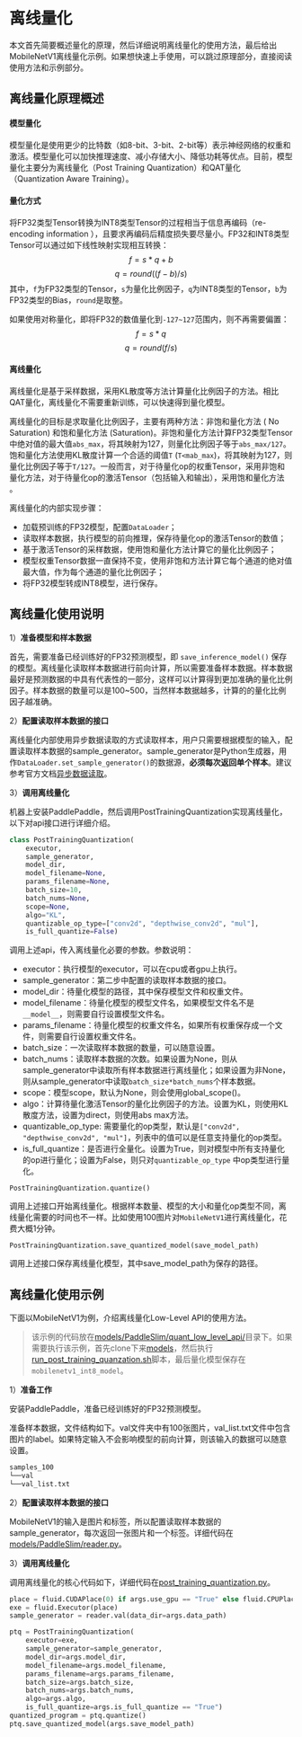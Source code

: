 # 离线量化

本文首先简要概述量化的原理，然后详细说明离线量化的使用方法，最后给出MobileNetV1离线量化示例。如果想快速上手使用，可以跳过原理部分，直接阅读使用方法和示例部分。

## 离线量化原理概述

#### 模型量化
模型量化是使用更少的比特数（如8-bit、3-bit、2-bit等）表示神经网络的权重和激活。模型量化可以加快推理速度、减小存储大小、降低功耗等优点。目前，模型量化主要分为离线量化（Post Training Quantization）和QAT量化（Quantization Aware Training）。

#### 量化方式
将FP32类型Tensor转换为INT8类型Tensor的过程相当于信息再编码（re-encoding information ），且要求再编码后精度损失要尽量小。FP32和INT8类型Tensor可以通过如下线性映射实现相互转换：
$$ f = s * q + b $$
$$ q = round((f-b)/s)$$
其中，`f`为FP32类型的Tensor，`s`为量化比例因子，`q`为INT8类型的Tensor，`b`为FP32类型的Bias，`round`是取整。

如果使用对称量化，即将FP32的数值量化到`-127~127`范围内，则不再需要偏置：
$$ f  = s * q $$
$$ q  = round(f / s) $$

#### 离线量化
离线量化是基于采样数据，采用KL散度等方法计算量化比例因子的方法。相比QAT量化，离线量化不需要重新训练，可以快速得到量化模型。

离线量化的目标是求取量化比例因子，主要有两种方法：非饱和量化方法 ( No Saturation) 和饱和量化方法 (Saturation)。非饱和量化方法计算FP32类型Tensor中绝对值的最大值`abs_max`，将其映射为127，则量化比例因子等于`abs_max/127`。饱和量化方法使用KL散度计算一个合适的阈值`T` (`T<mab_max`)，将其映射为127，则量化比例因子等于`T/127`。一般而言，对于待量化op的权重Tensor，采用非饱和量化方法，对于待量化op的激活Tensor（包括输入和输出），采用饱和量化方法 。

离线量化的内部实现步骤：
* 加载预训练的FP32模型，配置`DataLoader`；
* 读取样本数据，执行模型的前向推理，保存待量化op的激活Tensor的数值；
* 基于激活Tensor的采样数据，使用饱和量化方法计算它的量化比例因子；
* 模型权重Tensor数据一直保持不变，使用非饱和方法计算它每个通道的绝对值最大值，作为每个通道的量化比例因子；
* 将FP32模型转成INT8模型，进行保存。

## 离线量化使用说明

1）**准备模型和样本数据**

首先，需要准备已经训练好的FP32预测模型，即 `save_inference_model()` 保存的模型。离线量化读取样本数据进行前向计算，所以需要准备样本数据。样本数据最好是预测数据的中具有代表性的一部分，这样可以计算得到更加准确的量化比例因子。样本数据的数量可以是100~500，当然样本数据越多，计算的的量化比例因子越准确。

2）**配置读取样本数据的接口**

离线量化内部使用异步数据读取的方式读取样本，用户只需要根据模型的输入，配置读取样本数据的sample_generator。sample_generator是Python生成器，用作`DataLoader.set_sample_generator()`的数据源，**必须每次返回单个样本**。建议参考官方文档[异步数据读取](https://www.paddlepaddle.org.cn/documentation/docs/zh/user_guides/howto/prepare_data/use_py_reader.html)。

3）**调用离线量化**

机器上安装PaddlePaddle，然后调用PostTrainingQuantization实现离线量化，以下对api接口进行详细介绍。

``` python
class PostTrainingQuantization(
    executor,
    sample_generator,
    model_dir,
    model_filename=None,
    params_filename=None,
    batch_size=10,
    batch_nums=None,
    scope=None,
    algo="KL",
    quantizable_op_type=["conv2d", "depthwise_conv2d", "mul"],
    is_full_quantize=False)
```
调用上述api，传入离线量化必要的参数。参数说明：
* executor：执行模型的executor，可以在cpu或者gpu上执行。
* sample_generator：第二步中配置的读取样本数据的接口。
* model_dir：待量化模型的路径，其中保存模型文件和权重文件。
* model_filename：待量化模型的模型文件名，如果模型文件名不是`__model__`，则需要自行设置模型文件名。
* params_filename：待量化模型的权重文件名，如果所有权重保存成一个文件，则需要自行设置权重文件名。
* batch_size：一次读取样本数据的数量，可以随意设置。
* batch_nums：读取样本数据的次数。如果设置为None，则从sample_generator中读取所有样本数据进行离线量化；如果设置为非None，则从sample_generator中读取`batch_size*batch_nums`个样本数据。
* scope：模型scope，默认为None，则会使用global_scope()。
* algo：计算待量化激活Tensor的量化比例因子的方法。设置为KL，则使用KL散度方法，设置为direct，则使用abs max方法。
* quantizable_op_type: 需要量化的op类型，默认是`["conv2d", "depthwise_conv2d", "mul"]`，列表中的值可以是任意支持量化的op类型。
* is_full_quantize：是否进行全量化。设置为True，则对模型中所有支持量化的op进行量化；设置为False，则只对`quantizable_op_type` 中op类型进行量化。

```
PostTrainingQuantization.quantize()
```
调用上述接口开始离线量化。根据样本数量、模型的大小和量化op类型不同，离线量化需要的时间也不一样。比如使用100图片对`MobileNetV1`进行离线量化，花费大概1分钟。

```
PostTrainingQuantization.save_quantized_model(save_model_path)
```
调用上述接口保存离线量化模型，其中save_model_path为保存的路径。


## 离线量化使用示例

下面以MobileNetV1为例，介绍离线量化Low-Level API的使用方法。

> 该示例的代码放在[models/PaddleSlim/quant_low_level_api/](https://github.com/PaddlePaddle/models/tree/develop/PaddleSlim/quant_low_level_api)目录下。如果需要执行该示例，首先clone下来[models](https://github.com/PaddlePaddle/models.git)，然后执行[run_post_training_quanzation.sh](run_post_training_quanzation.sh)脚本，最后量化模型保存在`mobilenetv1_int8_model`。

1）**准备工作**

安装PaddlePaddle，准备已经训练好的FP32预测模型。

准备样本数据，文件结构如下。val文件夹中有100张图片，val_list.txt文件中包含图片的label。如果特定输入不会影响模型的前向计算，则该输入的数据可以随意设置。
```bash
samples_100
└──val
└──val_list.txt
```

2）**配置读取样本数据的接口**

MobileNetV1的输入是图片和标签，所以配置读取样本数据的sample_generator，每次返回一张图片和一个标签。详细代码在[models/PaddleSlim/reader.py](https://github.com/PaddlePaddle/models/blob/develop/PaddleSlim/reader.py)。

3）**调用离线量化**

调用离线量化的核心代码如下，详细代码在[post_training_quantization.py](post_training_quantization.py)。
``` python
place = fluid.CUDAPlace(0) if args.use_gpu == "True" else fluid.CPUPlace()
exe = fluid.Executor(place)
sample_generator = reader.val(data_dir=args.data_path)

ptq = PostTrainingQuantization(
    executor=exe,
    sample_generator=sample_generator,
    model_dir=args.model_dir,
    model_filename=args.model_filename,
    params_filename=args.params_filename,
    batch_size=args.batch_size,
    batch_nums=args.batch_nums,
    algo=args.algo,
    is_full_quantize=args.is_full_quantize == "True")
quantized_program = ptq.quantize()
ptq.save_quantized_model(args.save_model_path)
```
